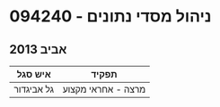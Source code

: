 # 094240 - ניהול מסדי נתונים

## אביב 2013

| איש סגל | תפקיד |
| ---- | ---- |
| גל אביגדור | מרצה - אחראי מקצוע |

